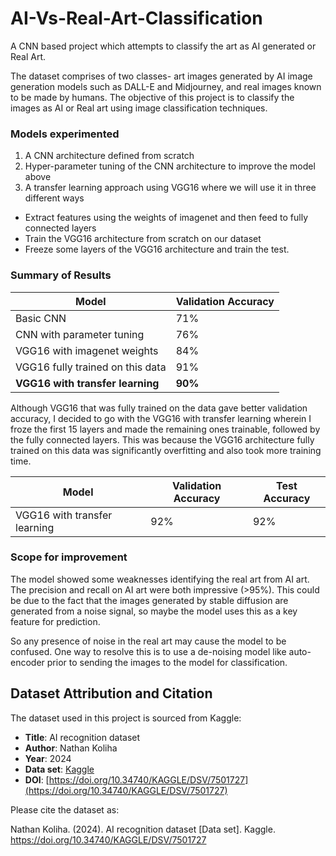 # AI-Vs-Real-Art-Classification
A CNN based project which attempts to classify the art as AI generated or Real Art.

The dataset comprises of two classes- art images generated by AI image generation models such as DALL-E and Midjourney, and real images known to be made by humans.
The objective of this project is to classify the images as AI or Real art using image classification techniques.

### Models experimented
1. A CNN architecture defined from scratch
2. Hyper-parameter tuning of the CNN architecture to improve the model above
3. A transfer learning approach using VGG16 where we will use it in three different ways
 -  Extract features using the weights of imagenet and then feed to fully connected layers
 -  Train the VGG16 architecture from scratch on our dataset
 -  Freeze some layers of the VGG16 architecture and train the test.


### Summary of Results

| Model | Validation Accuracy|
|---|---|
|Basic CNN | 71%|
|CNN with parameter tuning| 76%|
|VGG16 with imagenet weights| 84%|
|VGG16 fully trained on this data| 91%|
|**VGG16 with transfer learning**|**90%**|

Although VGG16 that was fully trained on the data gave better validation accuracy, I decided to go with the VGG16 with transfer learning wherein I froze the first 15 layers and made the remaining ones trainable, followed by the fully connected layers. This was because the VGG16 architecture fully trained on this data was significantly overfitting and also took more training time.


| Model | Validation Accuracy | Test Accuracy|
|---|---|---|
|VGG16 with transfer learning | 92%|92%|

### Scope for improvement

The model showed some weaknesses identifying the real art from AI art. The precision and recall on AI art were both impressive (>95%). This could be due to the fact that the images generated by stable diffusion are generated from a noise signal, so maybe the model uses this as a key feature for prediction. 

So any presence of noise in the real art may cause the model to be confused. One way to resolve this is to use a de-noising model like auto-encoder prior to sending the images to the model for classification. 


## Dataset Attribution and Citation

The dataset used in this project is sourced from Kaggle:

- **Title**: AI recognition dataset
- **Author**: Nathan Koliha
- **Year**: 2024
- **Data set**: [Kaggle](https://www.kaggle.com/datasets)
- **DOI**: [https://doi.org/10.34740/KAGGLE/DSV/7501727](https://doi.org/10.34740/KAGGLE/DSV/7501727)

Please cite the dataset as:

Nathan Koliha. (2024). AI recognition dataset [Data set]. Kaggle. https://doi.org/10.34740/KAGGLE/DSV/7501727
